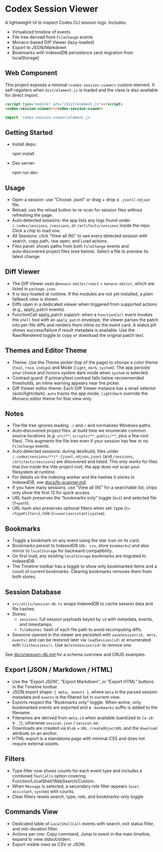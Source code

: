 Codex Session Viewer
====================

A lightweight UI to inspect Codex CLI session logs. Includes:

- Virtualized timeline of events
- File tree derived from `FileChange` events
- Monaco-based Diff Viewer (lazy-loaded)
- Export to JSON/Markdown
- Bookmarks with IndexedDB persistence (and migration from localStorage)

Web Component
--------------

This project exposes a minimal `<codex-session-viewer>` custom element. It self-registers when `dist/element.js` is loaded and the class is also available for direct import.

```html
<script type="module" src="/dist/element.js"></script>
<codex-session-viewer></codex-session-viewer>
```

```ts
import 'codex-session-viewer/element.js'
```

Getting Started
---------------

- Install deps:

  npm install

- Dev server:

  npm run dev

Usage
-----

- Open a session: use “Choose .jsonl” or drag + drop a `.jsonl`/`.ndjson` file.
- Reload: use the reload button to re-scan for session files without refreshing the page.
- Auto‑detected sessions: the app lists any logs found under `/.codex/sessions`, `/sessions`, or `/artifacts/sessions` inside the repo. Click a chip to load one.
- All Sessions: click “View all (N)” to see every detected session with search, copy path, raw open, and Load actions.
- Files panel: shows paths from both `FileChange` events and auto‑discovered project files (see below). Select a file to preview its latest change.

Diff Viewer
-----------

- The Diff Viewer uses `@monaco-editor/react` + `monaco-editor`, which are listed in `package.json`.
- It is lazy-loaded at runtime. If the modules are not yet installed, a plain fallback view is shown.
- Diffs open in a dedicated viewer when triggered from supported actions (e.g., apply_patch events).
- FunctionCall apply_patch support: when a `FunctionCall` event invokes the `shell` tool with an `apply_patch` envelope, the viewer parses the patch into per-file diffs and renders them inline on the event card. A status pill shows success/failure if result metadata is available. Use the Raw/Rendered toggle to copy or download the original patch text.

Themes and Editor Theme
-----------------------

- Theme: Use the Theme picker (top of the page) to choose a color theme (`teal`, `rose`, `indigo`) and Mode (`light`, `dark`, `system`). The app persists your choice and honors system dark mode when `system` is selected.
- Contrast guard: If primary/text contrast falls below recommended thresholds, an inline warning appears near the picker.
- Diff Viewer editor theme: Each Diff Viewer instance has a small selector (auto/light/dark). `auto` tracks the app mode; `light`/`dark` override the Monaco editor theme for that view only.

Notes
-----

- The file tree ignores leading `./` and `/` and normalizes Windows paths.
- Auto‑discovered project files: at build time we enumerate common source locations (e.g. `src/**`, `scripts/**`, `public/**`, plus a few root files). This augments the file tree even if your session has few or no `FileChange` events.
- Auto‑detected sessions: during dev/build, files under `/.codex/sessions/**/*.{jsonl,ndjson,json}` (and `/sessions`, `/artifacts/sessions`) are discovered and listed. This only works for files that live inside the Vite project root; the app does not scan your filesystem at runtime.
- For details on the indexing worker and the hashes it stores in IndexedDB, see [docs/fs-scanner.md](docs/fs-scanner.md).
- If you have many sessions, use “View all (N)” for a searchable list; chips only show the first 12 for quick access.
- URL hash preserves the “bookmarks only” toggle (`b=1`) and selected file (`f=path`).
- URL hash also preserves optional filters when set: type (`t=<TypeFilter>`), role (`r=user|assistant|system`).

Bookmarks
---------

- Toggle a bookmark on any event using the star icon on its card.
- Bookmarks persist to IndexedDB (`db: csv`, store `bookmarks`) and also mirror to `localStorage` for backward compatibility.
- On first load, any existing `localStorage` bookmarks are migrated to IndexedDB.
- The Timeline toolbar has a toggle to show only bookmarked items and a count of current bookmarks. Clearing bookmarks removes them from both stores.

Session Database
----------------

- `src/utils/session-db.ts` wraps IndexedDB to cache session data and file hashes.
- Stores:
  - `sessions`: full session payloads keyed by `id` with metadata, events, and timestamps.
  - `fileHashes`: hash of each file path to avoid recomputing diffs.
- Sessions opened in the viewer are persisted with `saveSession(id, meta, events)` and can be restored later via `loadSession(id)` or enumerated with `listSessions()`. Use `deleteSession(id)` to remove one.

See [docs/session-db.md](docs/session-db.md) for a schema overview and CRUD examples.

Export (JSON / Markdown / HTML)
-------------------------------

- Use the “Export JSON”, “Export Markdown”, or “Export HTML” buttons in the Timeline toolbar.
- JSON export shape: `{ meta, events }`, where `meta` is the parsed session metadata and `events` is the filtered list in current view.
- Exports respect the “Bookmarks only” toggle. When active, only bookmarked events are exported and a `-bookmarks` suffix is added to the filename.
- Filenames are derived from `meta.id` when available (sanitized to `[a-z0-9-_]`), otherwise `session.json` / `session.md`.
- Downloads are created via `Blob` + `URL.createObjectURL` and the `download` attribute on an anchor.
- HTML export is a standalone page with minimal CSS and does not require external assets.

Filters
-------

- Type filter now shows counts for each event type and includes a combined `ToolCalls` option covering Function/LocalShell/WebSearch/Custom.
- When `Message` is selected, a secondary role filter appears (`user`, `assistant`, `system`) with counts.
- Clear filters resets search, type, role, and bookmarks-only toggle.

Commands View
-------------

- Dedicated table of `LocalShellCall` events with search, exit status filter, and min-duration filter.
- Actions per row: Copy command, Jump to event in the main timeline, expand to view stdout/stderr.
- Export visible rows as CSV or JSON.
